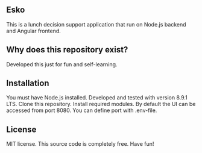 ## Esko

This is a lunch decision support application that run on Node.js backend and Angular frontend.

## Why does this repository exist?

Developed this just for fun and self-learning.

## Installation

You must have Node.js installed. Developed and tested with version 8.9.1 LTS. Clone this repository. Install required modules. By default the UI can be accessed from port 8080. You can define port with .env-file.

## License

MIT license. This source code is completely free. Have fun!